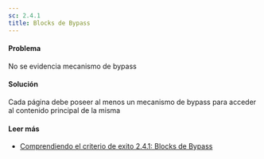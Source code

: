 ```yaml
---
sc: 2.4.1
title: Blocks de Bypass
---
```


#### Problema

No se evidencia mecanismo de bypass

#### Solución

Cada página debe poseer al menos un mecanismo de bypass para acceder al contenido principal de la misma

#### Leer más

- [Comprendiendo el criterio de exito 2.4.1: Blocks de Bypass](https://www.w3.org/WAI/WCAG21/Understanding/bypass-blocks.html)